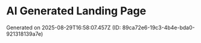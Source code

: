 # AI Generated Landing Page

Generated on 2025-08-29T16:58:07.457Z (ID: 89ca72e6-19c3-4b4e-bda0-921318139a7e)
